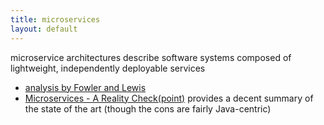 ```yaml
---
title: microservices
layout: default
---
```


microservice architectures describe software systems composed of lightweight,
independently deployable services

* [analysis by Fowler and Lewis](http://martinfowler.com/articles/microservices.html)
* [Microservices - A Reality Check(point)](http://capgemini.github.io/architecture/microservices-reality-check/)
  provides a decent summary of the state of the art (though the cons are fairly Java-centric)
